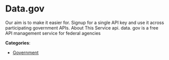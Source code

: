 # Data.gov


Our aim is to make it easier for. Signup for a single API key and use it across participating government APIs. About This Service api. data. gov is a free API management service for federal agencies



**Categories**:

- [Government](https://github.com/apis-list/apis-list#government)



